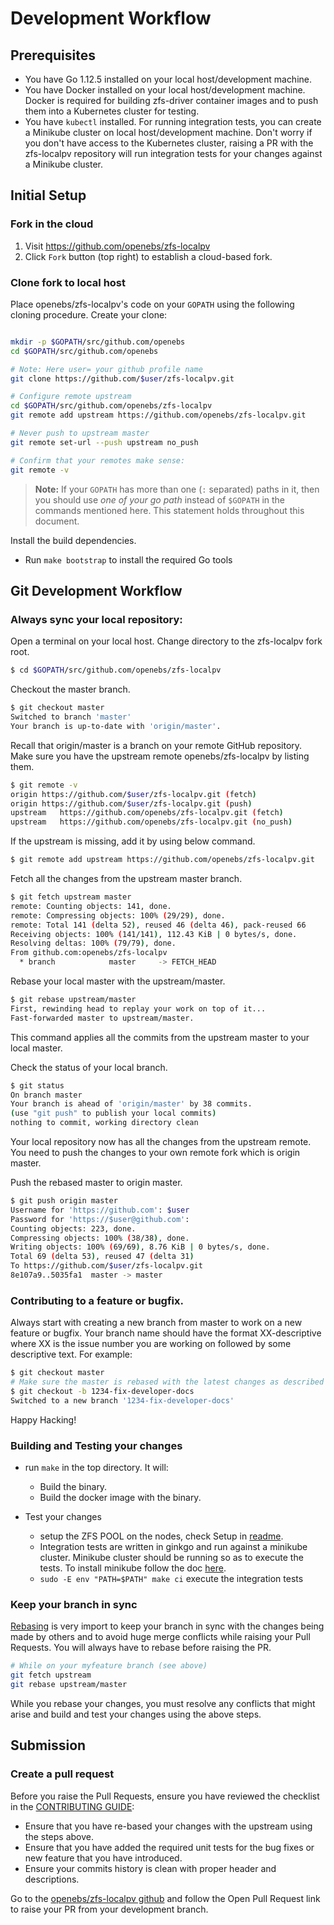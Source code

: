 # Development Workflow

## Prerequisites

* You have Go 1.12.5 installed on your local host/development machine.
* You have Docker installed on your local host/development machine. Docker is required for building zfs-driver container images and to push them into a Kubernetes cluster for testing. 
* You have `kubectl` installed. For running integration tests, you can create a Minikube cluster on local host/development machine. Don't worry if you don't have access to the Kubernetes cluster, raising a PR with the zfs-localpv repository will run integration tests for your changes against a Minikube cluster.

## Initial Setup

### Fork in the cloud

1. Visit https://github.com/openebs/zfs-localpv
2. Click `Fork` button (top right) to establish a cloud-based fork.

### Clone fork to local host

Place openebs/zfs-localpv's code on your `GOPATH` using the following cloning procedure.
Create your clone:

```sh

mkdir -p $GOPATH/src/github.com/openebs
cd $GOPATH/src/github.com/openebs

# Note: Here user= your github profile name
git clone https://github.com/$user/zfs-localpv.git

# Configure remote upstream
cd $GOPATH/src/github.com/openebs/zfs-localpv
git remote add upstream https://github.com/openebs/zfs-localpv.git

# Never push to upstream master
git remote set-url --push upstream no_push

# Confirm that your remotes make sense:
git remote -v
```
> **Note:** If your `GOPATH` has more than one (`:` separated) paths in it, then you should use *one of your go path* instead of `$GOPATH` in the commands mentioned here. This statement holds throughout this document.

Install the build dependencies.
  * Run `make bootstrap` to install the required Go tools

## Git Development Workflow

### Always sync your local repository:
Open a terminal on your local host. Change directory to the zfs-localpv fork root.

```sh
$ cd $GOPATH/src/github.com/openebs/zfs-localpv
```

 Checkout the master branch.

 ```sh
 $ git checkout master
 Switched to branch 'master'
 Your branch is up-to-date with 'origin/master'.
 ```

 Recall that origin/master is a branch on your remote GitHub repository.
 Make sure you have the upstream remote openebs/zfs-localpv by listing them.

 ```sh
 $ git remote -v
 origin	https://github.com/$user/zfs-localpv.git (fetch)
 origin	https://github.com/$user/zfs-localpv.git (push)
 upstream	https://github.com/openebs/zfs-localpv.git (fetch)
 upstream	https://github.com/openebs/zfs-localpv.git (no_push)
 ```

 If the upstream is missing, add it by using below command.

 ```sh
 $ git remote add upstream https://github.com/openebs/zfs-localpv.git
 ```
 Fetch all the changes from the upstream master branch.

 ```sh
 $ git fetch upstream master
 remote: Counting objects: 141, done.
 remote: Compressing objects: 100% (29/29), done.
 remote: Total 141 (delta 52), reused 46 (delta 46), pack-reused 66
 Receiving objects: 100% (141/141), 112.43 KiB | 0 bytes/s, done.
 Resolving deltas: 100% (79/79), done.
 From github.com:openebs/zfs-localpv
   * branch            master     -> FETCH_HEAD
 ```

 Rebase your local master with the upstream/master.

 ```sh
 $ git rebase upstream/master
 First, rewinding head to replay your work on top of it...
 Fast-forwarded master to upstream/master.
 ```
 This command applies all the commits from the upstream master to your local master.

 Check the status of your local branch.

 ```sh
 $ git status
 On branch master
 Your branch is ahead of 'origin/master' by 38 commits.
 (use "git push" to publish your local commits)
 nothing to commit, working directory clean
 ```
 Your local repository now has all the changes from the upstream remote. You need to push the changes to your own remote fork which is origin master.

 Push the rebased master to origin master.

 ```sh
 $ git push origin master
 Username for 'https://github.com': $user
 Password for 'https://$user@github.com':
 Counting objects: 223, done.
 Compressing objects: 100% (38/38), done.
 Writing objects: 100% (69/69), 8.76 KiB | 0 bytes/s, done.
 Total 69 (delta 53), reused 47 (delta 31)
 To https://github.com/$user/zfs-localpv.git
 8e107a9..5035fa1  master -> master
 ```

### Contributing to a feature or bugfix. 

Always start with creating a new branch from master to work on a new feature or bugfix. Your branch name should have the format XX-descriptive where XX is the issue number you are working on followed by some descriptive text. For example:

 ```sh
 $ git checkout master
 # Make sure the master is rebased with the latest changes as described in previous step.
 $ git checkout -b 1234-fix-developer-docs
 Switched to a new branch '1234-fix-developer-docs'
 ```
Happy Hacking!

### Building and Testing your changes

* run `make` in the top directory. It will:
  * Build the binary.
  * Build the docker image with the binary.

* Test your changes
  * setup the ZFS POOL on the nodes, check Setup in [readme](../README.md).
  * Integration tests are written in ginkgo and run against a minikube cluster. Minikube cluster should be running so as to execute the tests. To install minikube follow the doc [here](https://kubernetes.io/docs/tasks/tools/install-minikube/). 
  * `sudo -E env "PATH=$PATH" make ci` execute the integration tests

### Keep your branch in sync

[Rebasing](https://git-scm.com/docs/git-rebase) is very import to keep your branch in sync with the changes being made by others and to avoid huge merge conflicts while raising your Pull Requests. You will always have to rebase before raising the PR. 

```sh
# While on your myfeature branch (see above)
git fetch upstream
git rebase upstream/master
```

While you rebase your changes, you must resolve any conflicts that might arise and build and test your changes using the above steps. 

## Submission

### Create a pull request

Before you raise the Pull Requests, ensure you have reviewed the checklist in the [CONTRIBUTING GUIDE](../CONTRIBUTING.md):
- Ensure that you have re-based your changes with the upstream using the steps above.
- Ensure that you have added the required unit tests for the bug fixes or new feature that you have introduced. 
- Ensure your commits history is clean with proper header and descriptions.

Go to the [openebs/zfs-localpv github](https://github.com/openebs/zfs-localpv) and follow the Open Pull Request link to raise your PR from your development branch.



